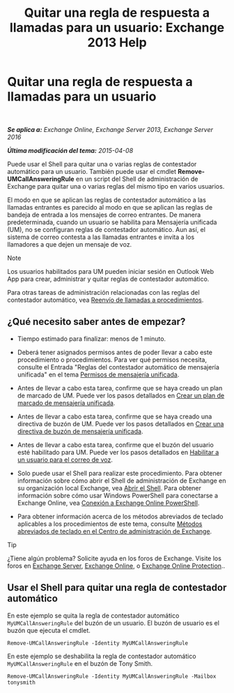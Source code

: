 ﻿---
title: 'Quitar una regla de respuesta a llamadas para un usuario: Exchange 2013 Help'
TOCTitle: Quitar una regla de respuesta a llamadas para un usuario
ms:assetid: 1da3c5bc-7227-4b37-96f6-67ceefc084d5
ms:mtpsurl: https://technet.microsoft.com/es-es/library/JJ898497(v=EXCHG.150)
ms:contentKeyID: 51406483
ms.date: 05/22/2018
mtps_version: v=EXCHG.150
ms.translationtype: MT
---

# Quitar una regla de respuesta a llamadas para un usuario

 

_**Se aplica a:** Exchange Online, Exchange Server 2013, Exchange Server 2016_

_**Última modificación del tema:** 2015-04-08_

Puede usar el Shell para quitar una o varias reglas de contestador automático para un usuario. También puede usar el cmdlet **Remove-UMCallAnsweringRule** en un script del Shell de administración de Exchange para quitar una o varias reglas del mismo tipo en varios usuarios.

El modo en que se aplican las reglas de contestador automático a las llamadas entrantes es parecido al modo en que se aplican las reglas de bandeja de entrada a los mensajes de correo entrantes. De manera predeterminada, cuando un usuario se habilita para Mensajería unificada (UM), no se configuran reglas de contestador automático. Aun así, el sistema de correo contesta a las llamadas entrantes e invita a los llamadores a que dejen un mensaje de voz.


> [!NOTE]
> Los usuarios habilitados para UM pueden iniciar sesión en Outlook Web App para crear, administrar y quitar reglas de contestador automático.



Para otras tareas de administración relacionadas con las reglas del contestador automático, vea [Reenvío de llamadas a procedimientos](forwarding-calls-procedures-exchange-2013-help.md).

## ¿Qué necesito saber antes de empezar?

  - Tiempo estimado para finalizar: menos de 1 minuto.

  - Deberá tener asignados permisos antes de poder llevar a cabo este procedimiento o procedimientos. Para ver qué permisos necesita, consulte el Entrada "Reglas del contestador automático de mensajería unificada" en el tema [Permisos de mensajería unificada](unified-messaging-permissions-exchange-2013-help.md).

  - Antes de llevar a cabo esta tarea, confirme que se haya creado un plan de marcado de UM. Puede ver los pasos detallados en [Crear un plan de marcado de mensajería unificada](create-a-um-dial-plan-exchange-2013-help.md).

  - Antes de llevar a cabo esta tarea, confirme que se haya creado una directiva de buzón de UM. Puede ver los pasos detallados en [Crear una directiva de buzón de mensajería unificada](create-a-um-mailbox-policy-exchange-2013-help.md).

  - Antes de llevar a cabo esta tarea, confirme que el buzón del usuario esté habilitado para UM. Puede ver los pasos detallados en [Habilitar a un usuario para el correo de voz](enable-a-user-for-voice-mail-exchange-2013-help.md).

  - Solo puede usar el Shell para realizar este procedimiento. Para obtener información sobre cómo abrir el Shell de administración de Exchange en su organización local Exchange, vea [Abrir el Shell](https://technet.microsoft.com/es-es/library/dd638134\(v=exchg.150\)). Para obtener información sobre cómo usar Windows PowerShell para conectarse a Exchange Online, vea [Conexión a Exchange Online PowerShell](https://go.microsoft.com/fwlink/p/?linkid=396554).

  - Para obtener información acerca de los métodos abreviados de teclado aplicables a los procedimientos de este tema, consulte [Métodos abreviados de teclado en el Centro de administración de Exchange](keyboard-shortcuts-in-the-exchange-admin-center-exchange-online-protection-help.md).


> [!TIP]
> ¿Tiene algún problema? Solicite ayuda en los foros de Exchange. Visite los foros en <A href="https://go.microsoft.com/fwlink/p/?linkid=60612">Exchange Server</A>, <A href="https://go.microsoft.com/fwlink/p/?linkid=267542">Exchange Online</A>, o <A href="https://go.microsoft.com/fwlink/p/?linkid=285351">Exchange Online Protection</A>..



## Usar el Shell para quitar una regla de contestador automático

En este ejemplo se quita la regla de contestador automático `MyUMCallAnsweringRule` del buzón de un usuario. El buzón de usuario es el buzón que ejecuta el cmdlet.

    Remove-UMCallAnsweringRule -Identity MyUMCallAnsweringRule

En este ejemplo se deshabilita la regla de contestador automático `MyUMCallAnsweringRule` en el buzón de Tony Smith.

    Remove-UMCallAnsweringRule -Identity MyUMCallAnsweringRule -Mailbox tonysmith

